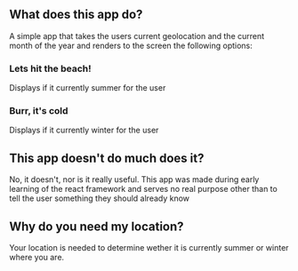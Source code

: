 ## What does this app do?

A simple app that takes the users current geolocation and the current month of the year and renders to the screen the following options:

### Lets hit the beach!

Displays if it currently summer for the user

### Burr, it's cold

Displays if it currently winter for the user

## This app doesn't do much does it?

No, it doesn't, nor is it really useful. This app was made during early learning of the react framework and serves no real purpose other than to tell the user something they should already know

## Why do you need my location?

Your location is needed to determine wether it is currently summer or winter where you are.
